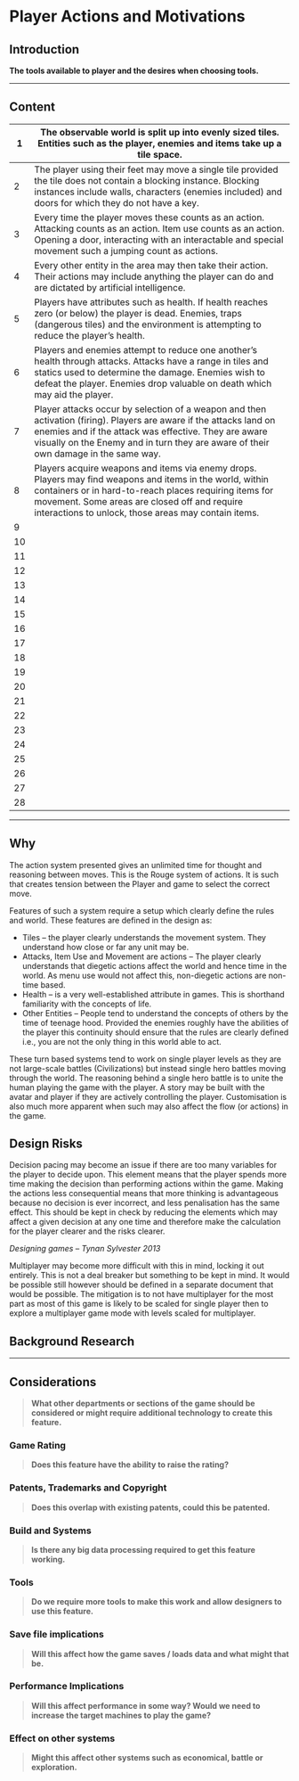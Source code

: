 # Player Actions and Motivations

## Introduction

**The tools available to player and the desires when choosing tools.**

----------

## Content

|1|The observable world is split up into evenly sized tiles. Entities such as the player, enemies and items take up a tile space.|
|--|--|
|2|The player using their feet may move a single tile provided the tile does not contain a blocking instance. Blocking instances include walls, characters (enemies included) and doors for which they do not have a key.|
|3|Every time the player moves these counts as an action. Attacking counts as an action. Item use counts as an action. Opening a door, interacting with an interactable and special movement such a jumping count as actions.|
|4|Every other entity in the area may then take their action. Their actions may include anything the player can do and are dictated by artificial intelligence.|
|5|Players have attributes such as health. If health reaches zero (or below) the player is dead. Enemies, traps (dangerous tiles) and the environment is attempting to reduce the player’s health.|
|6|Players and enemies attempt to reduce one another’s health through attacks. Attacks have a range in tiles and statics used to determine the damage. Enemies wish to defeat the player. Enemies drop valuable on death which may aid the player.|
|7|Player attacks occur by selection of a weapon and then activation (firing). Players are aware if the attacks land on enemies and if the attack was effective. They are aware visually on the Enemy and in turn they are aware of their own damage in the same way.|
|8|Players acquire weapons and items via enemy drops. Players may find weapons and items in the world, within containers or in hard-to-reach places requiring items for movement. Some areas are closed off and require interactions to unlock, those areas may contain items.|
|9|  |
|10|  |
|11|  |
|12|  |
|13|  |
|14|  |
|15|  |
|16|  |
|17|  |
|18|  |
|19|  |
|20|  |
|21|  |
|22|  |
|23|  |
|24|  |
|25|  |
|26|  |
|27|  |
|28|  |
----------

## Why

The action system presented gives an unlimited time for thought and reasoning between moves. This is the Rouge system of actions. It is such that creates tension between the Player and game to select the correct move.

Features of such a system require a setup which clearly define the rules and world. These features are defined in the design as:

* Tiles – the player clearly understands the movement system. They understand how close or far any unit may be.
* Attacks, Item Use and Movement are actions – The player clearly understands that diegetic actions affect the world and hence time in the world. As menu use would not affect this, non-diegetic actions are non-time based.
* Health – is a very well-established attribute in games. This is shorthand familiarity with the concepts of life.
* Other Entities – People tend to understand the concepts of others by the time of teenage hood. Provided the enemies roughly have the abilities of the player this continuity should ensure that the rules are clearly defined i.e., you are not the only thing in this world able to act.

These turn based systems tend to work on single player levels as they are not large-scale battles (Civilizations) but instead single hero battles moving through the world. The reasoning behind a single hero battle is to unite the human playing the game with the player. A story may be built with the avatar and player if they are actively controlling the player. Customisation is also much more apparent when such may also affect the flow (or actions) in the game.


## Design Risks

Decision pacing may become an issue if there are too many variables for the player to decide upon. This element means that the player spends more time making the decision than performing actions within the game. Making the actions less consequential means that more thinking is advantageous because no decision is ever incorrect, and less penalisation has the same effect. This should be kept in check by reducing the elements which may affect a given decision at any one time and therefore make the calculation for the player clearer and the risks clearer. 

*Designing games – Tynan Sylvester 2013*

Multiplayer may become more difficult with this in mind, locking it out entirely. This is not a deal breaker but something to be kept in mind. It would be possible still however should be defined in a separate document that would be possible. The mitigation is to not have multiplayer for the most part as most of this game is likely to be scaled for single player then to explore a multiplayer game mode with levels scaled for multiplayer. 

## Background Research



----------

## Considerations

> **What other departments or sections of the game should be considered or might require additional technology to create this feature.**

### Game Rating

> **Does this feature have the ability to raise the rating?**

### Patents, Trademarks and Copyright

> **Does this overlap with existing patents, could this be patented.**

### Build and Systems

> **Is there any big data processing required to get this feature working.**

### Tools

> **Do we require more tools to make this work and allow designers to use this feature.**

### Save file implications

> **Will this affect how the game saves / loads data and what might that be.**

### Performance Implications

> **Will this affect performance in some way? Would we need to increase the target machines to play the game?**

### Effect on other systems

> **Might this affect other systems such as economical, battle or exploration.**
